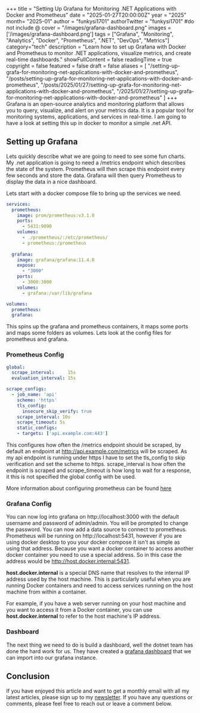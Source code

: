 +++
title = "Setting Up Grafana for Monitoring .NET Applications with Docker and Prometheus"
date = "2025-01-27T20:00:00Z"
year = "2025"
month= "2025-01"
author = "funkysi1701"
authorTwitter = "funkysi1701" #do not include @
cover = "/images/grafana-dashboard.png"
images =['/images/grafana-dashboard.png']
tags = ["Grafana", "Monitoring", "Analytics", "Docker", "Prometheus", ".NET", "DevOps", "Metrics"]
category="tech"
description = "Learn how to set up Grafana with Docker and Prometheus to monitor .NET applications, visualize metrics, and create real-time dashboards."
showFullContent = false
readingTime = true
copyright = false
featured = false
draft = false
aliases = [
    "/setting-up-grafa-for-monitoring-net-applications-with-docker-and-prometheus",
    "/posts/setting-up-grafa-for-monitoring-net-applications-with-docker-and-prometheus",
    "/posts/2025/01/27/setting-up-grafa-for-monitoring-net-applications-with-docker-and-prometheus",
    "/2025/01/27/setting-up-grafa-for-monitoring-net-applications-with-docker-and-prometheus" 
]
+++
Grafana is an open-source analytics and monitoring platform that allows you to query, visualize, and alert on your metrics data. It is a popular tool for monitoring systems, applications, and services in real-time. I am going to have a look at setting this up in docker to monitor a simple .net API.

## Setting up Grafana

Lets quickly describe what we are going to need to see some fun charts. My .net application is going to need a /metrics endpoint which describes the state of the system. Prometheus will then scrape this endpoint every few seconds and store the data. Grafana will then query Prometheus to display the data in a nice dashboard.

Lets start with a docker compose file to bring up the services we need.

```yaml
services:
  prometheus:
    image: prom/prometheus:v3.1.0
    ports:
      - 5431:9090
    volumes:
      - ./prometheus/:/etc/prometheus/
      - prometheus:/prometheus   
      
  grafana:
    image: grafana/grafana:11.4.0
    expose:
      - "3000"
    ports:
      - 3000:3000  
    volumes:
      - grafana:/var/lib/grafana

volumes:
  prometheus:
  grafana:

```

This spins up the grafana and prometheus containers, it maps some ports and maps some folders as volumes. Lets look at the config files for prometheus and grafana.

### Prometheus Config

```yaml
global:
  scrape_interval:     15s
  evaluation_interval: 15s 

scrape_configs:
  - job_name: 'api'
    scheme: 'https'
    tls_config:
      insecure_skip_verify: true 
    scrape_interval: 10s
    scrape_timeout: 5s
    static_configs:
    - targets: ['api.example.com:443']       
```

This configures how often the /metrics endpoint should be scraped, by default an endpoint at http://api.example.com/metrics will be scraped. As my api endpoint is running under https I have to set the tls_config to skip verification and set the scheme to https. scrape_interval is how often the endpoint is scraped and scrape_timeout is how long to wait for a response, it this is not specified the global config with be used.

More information about configuring prometheus can be found [here](https://prometheus.io/docs/prometheus/latest/configuration/configuration/)

### Grafana Config

You can now log into grafana on http://localhost:3000 with the default username and password of admin/admin. You will be prompted to change the password. You can now add a data source to connect to prometheus. Prometheus will be running on http://localhost:5431, however if you are using docker desktop to you your docker compose it isn't as simple as using that address. Because you want a docker container to access another docker container you need to use a special address. So in this case the address would be http://host.docker.internal:5431.

**host.docker.internal** is a special DNS name that resolves to the internal IP address used by the host machine. This is particularly useful when you are running Docker containers and need to access services running on the host machine from within a container.

For example, if you have a web server running on your host machine and you want to access it from a Docker container, you can use **host.docker.internal** to refer to the host machine's IP address.

### Dashboard

The next thing we need to do is build a dashboard, well the dotnet team has done the hard work for us. They have created a [grafana dashboard](https://devblogs.microsoft.com/dotnet/introducing-aspnetcore-metrics-and-grafana-dashboards-in-dotnet-8/) that we can import into our grafana instance. 

## Conclusion

If you have enjoyed this article and want to get a monthly email with all my latest articles, please sign up to my [newsletter](http://eepurl.com/i7pQno). If you have any questions or comments, please feel free to reach out or leave a comment below.
 